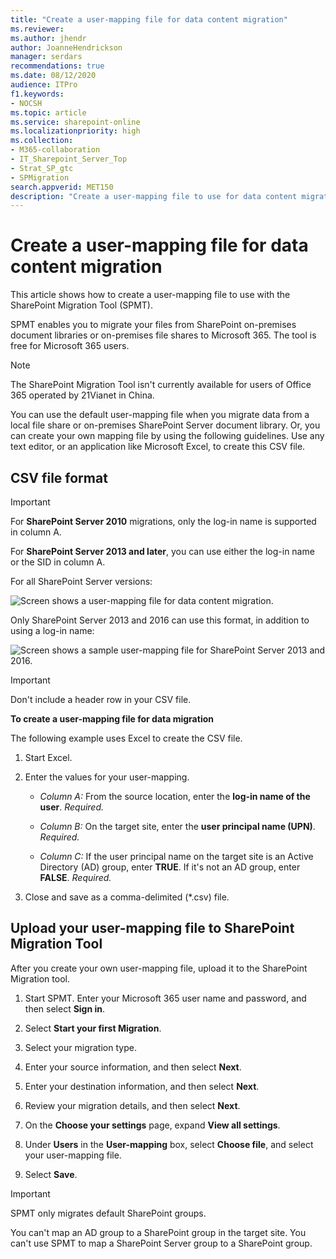```yaml
---
title: "Create a user-mapping file for data content migration"
ms.reviewer: 
ms.author: jhendr
author: JoanneHendrickson
manager: serdars
recommendations: true
ms.date: 08/12/2020
audience: ITPro
f1.keywords:
- NOCSH
ms.topic: article
ms.service: sharepoint-online
ms.localizationpriority: high
ms.collection: 
- M365-collaboration
- IT_Sharepoint_Server_Top
- Strat_SP_gtc
- SPMigration
search.appverid: MET150
description: "Create a user-mapping file to use for data content migration via the SharePoint Migration Tool."
---
```


# Create a user-mapping file for data content migration

This article shows how to create a user-mapping file to use with the SharePoint Migration Tool (SPMT).

SPMT enables you to migrate your files from SharePoint on-premises document libraries or on-premises file shares to Microsoft 365. The tool is free for Microsoft 365 users.

> [!NOTE]
> The SharePoint Migration Tool isn't currently available for users of Office 365 operated by 21Vianet in China.

You can use the default user-mapping file when you migrate data from a local file share or on-premises SharePoint Server document library. Or, you can create your own mapping file by using the following guidelines. Use any text editor, or an application like Microsoft Excel, to create this CSV file.

## CSV file format

> [!IMPORTANT]
> For **SharePoint Server 2010** migrations, only the log-in name is supported in column A.
>
> For **SharePoint Server 2013 and later**, you can use either the log-in name or the SID in column A.

For all SharePoint Server versions:

![Screen shows a user-mapping file for data content migration.](media/spmt-user-mapping.png)

Only SharePoint Server 2013 and 2016 can use this format, in addition to using a log-in name:

![Screen shows a sample user-mapping file for SharePoint Server 2013 and 2016.](media/spmt-user-mapping-2013.png)

> [!IMPORTANT]
> Don't include a header row in your CSV file.

**To create a user-mapping file for data migration**

The following example uses Excel to create the CSV file.

1. Start Excel.

2. Enter the values for your user-mapping.
    
   - *Column A:* From the source location, enter the **log-in name of the user**. *Required.* 
    
   - *Column B:* On the target site, enter the **user principal name (UPN)**. *Required.* 
    
   - *Column C:* If the user principal name on the target site is an Active Directory (AD) group, enter **TRUE**. If it's not an AD group, enter **FALSE**.  *Required.* 
    
3. Close and save as a comma-delimited (\*.csv) file.

## Upload your user-mapping file to SharePoint Migration Tool

After you create your own user-mapping file, upload it to the SharePoint Migration tool.

1. Start SPMT. Enter your Microsoft 365 user name and password, and then select **Sign in**.

2. Select **Start your first Migration**.

3. Select your migration type.

4. Enter your source information, and then select **Next**.

5. Enter your destination information, and then select **Next**.

6. Review your migration details, and then select **Next**.

7. On the **Choose your settings** page, expand **View all settings**.

8. Under **Users** in the **User-mapping** box, select **Choose file**, and select your user-mapping file.

9. Select **Save**.

> [!Important]
> SPMT only migrates default SharePoint groups.
>
> You can't map an AD group to a SharePoint group in the target site. You can't use SPMT to map a SharePoint Server group to a SharePoint group.
